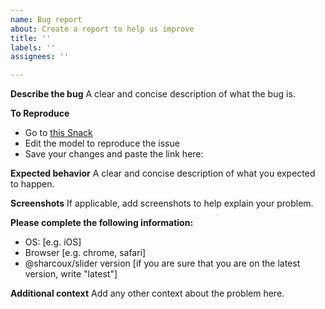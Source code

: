 ```yaml
---
name: Bug report
about: Create a report to help us improve
title: ''
labels: ''
assignees: ''

---
```


**Describe the bug**
A clear and concise description of what the bug is.

**To Reproduce**
- Go to [this Snack](https://snack.expo.dev/@sharcoux/sharcoux-slider-demo)
- Edit the model to reproduce the issue
- Save your changes and paste the link here:

**Expected behavior**
A clear and concise description of what you expected to happen.

**Screenshots**
If applicable, add screenshots to help explain your problem.

**Please complete the following information:**
 - OS: [e.g. iOS]
 - Browser [e.g. chrome, safari]
 - @sharcoux/slider version [if you are sure that you are on the latest version, write "latest"]

**Additional context**
Add any other context about the problem here.
